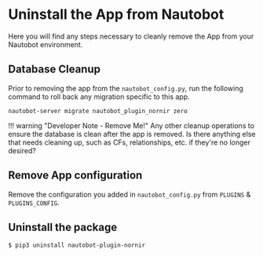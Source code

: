# Uninstall the App from Nautobot

Here you will find any steps necessary to cleanly remove the App from your Nautobot environment.

## Database Cleanup

Prior to removing the app from the `nautobot_config.py`, run the following command to roll back any migration specific to this app.

```shell
nautobot-server migrate nautobot_plugin_nornir zero
```

!!! warning "Developer Note - Remove Me!"
    Any other cleanup operations to ensure the database is clean after the app is removed. Is there anything else that needs cleaning up, such as CFs, relationships, etc. if they're no longer desired?

## Remove App configuration

Remove the configuration you added in `nautobot_config.py` from `PLUGINS` & `PLUGINS_CONFIG`.

## Uninstall the package

```bash
$ pip3 uninstall nautobot-plugin-nornir
```

